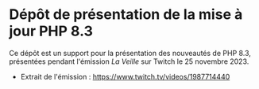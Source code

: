 # Dépôt de présentation de la mise à jour PHP 8.3

Ce dépôt est un support pour la présentation des nouveautés de PHP 8.3, présentées pendant l'émission _La Veille_ sur Twitch le 25 novembre 2023.

- Extrait de l'émission : https://www.twitch.tv/videos/1987714440

